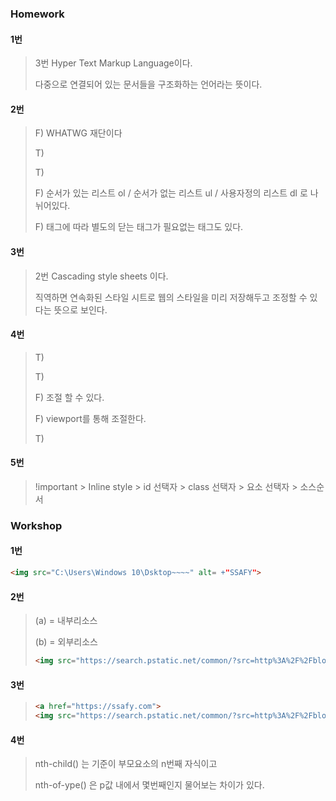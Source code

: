 ### Homework



#### 1번

> 3번 Hyper Text Markup Language이다.
>
> 다중으로 연결되어 있는 문서들을 구조화하는 언어라는 뜻이다.



#### 2번

> F) WHATWG 재단이다
>
> T)
>
> T)
>
> F) 순서가 있는 리스트 ol / 순서가 없는 리스트 ul / 사용자정의 리스트 dl 로 나뉘어있다.
>
> F) 태그에 따라 별도의 닫는 태그가 필요없는 태그도 있다.



#### 3번

> 2번 Cascading style sheets 이다. 
>
> 직역하면 연속화된 스타일 시트로 웹의 스타일을 미리 저장해두고 조정할 수 있다는 뜻으로 보인다.



#### 4번

> T)
>
> T)
>
> F) 조절 할 수 있다.
>
> F) viewport를 통해 조절한다.
>
> T) 



#### 5번

> !important > Inline style > id 선택자 > class 선택자 > 요소 선택자 > 소스순서



### Workshop



#### 1번

```html
<img src="C:\Users\Windows 10\Dsktop~~~~" alt= +"SSAFY">
```



#### 2번

> (a) = 내부리소스
>
> (b) = 외부리소스
>
> ```html
> <img src="https://search.pstatic.net/common/?src=http%3A%2F%2Fblogfiles.naver.net%2FMjAxOTEyMDNfNDcg%2FMDAxNTc1MzczNDU4NTQ0.3rjz5Ys-bOt_LcArYfFfADYi156lnoVe_wB-S16I5pIg.FBBuwweP8m_zRrfaHzZuKYgoHNrOL-59TPh-J_2DnnYg.JPEG.effy25%2FSSAFY_%25B7%25CE%25B0%25ED.jpeg&type=sc960_832">
> ```



#### 3번

>```html
><a href="https://ssafy.com">
><img src="https://search.pstatic.net/common/?src=http%3A%2F%2Fblogfiles.naver.net%2FMjAxOTEyMDNfNDcg%2FMDAxNTc1MzczNDU4NTQ0.3rjz5Ys-bOt_LcArYfFfADYi156lnoVe_wB-S16I5pIg.FBBuwweP8m_zRrfaHzZuKYgoHNrOL-59TPh-J_2DnnYg.JPEG.effy25%2FSSAFY_%25B7%25CE%25B0%25ED.jpeg&type=sc960_832">
>```



#### 4번

>nth-child() 는 기준이 부모요소의 n번째 자식이고
>
>nth-of-ype() 은 p값 내에서 몇번째인지 물어보는 차이가 있다.
